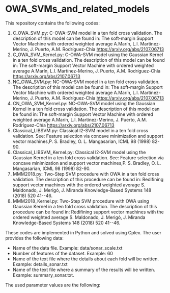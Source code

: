 # OWA_SVMs_and_related_models

This repository contains the following codes:
1.  C_OWA_SVM.py: C-OWA-SVM model in a ten fold cross validation. The description of this model can be found in: 
    The soft-margin Support Vector Machine with ordered weighted average
    A.Marín, L.I. Martínez-Merino, J. Puerto, A.M. Rodríguez-Chía
    https://arxiv.org/abs/2107.06713
2.  C_OWA_SVM_Kernel.py: C-OWA-SVM model using the Gaussian Kernel in a ten fold cross validation. The description of this model can be found in: 
    The soft-margin Support Vector Machine with ordered weighted average
    A.Marín, L.I. Martínez-Merino, J. Puerto, A.M. Rodríguez-Chía
    https://arxiv.org/abs/2107.06713
3.  NC_OWA_SVM.py: NC-OWA-SVM model in a ten fold cross validation. The description of this model can be found in: 
    The soft-margin Support Vector Machine with ordered weighted average
    A.Marín, L.I. Martínez-Merino, J. Puerto, A.M. Rodríguez-Chía
    https://arxiv.org/abs/2107.06713
4.  CN_OWA_SVM_Kernel.py: NC-OWA-SVM model using the Gaussian Kernel in a ten fold cross validation. The description of this model can be found in: 
    The soft-margin Support Vector Machine with ordered weighted average
    A.Marín, L.I. Martínez-Merino, J. Puerto, A.M. Rodríguez-Chía
    https://arxiv.org/abs/2107.06713
5.  Classical_LIBSVM.py: Classical l2-SVM model in a ten fold cross validation. See:
    Feature selection via concave minimization and support vector machines,P. S. Bradley, O. L. Mangasarian, ICML 98 (1998) 82-90.
6.  Classical_LIBSVM_Kernel.py: Classical l2-SVM model using the Gaussian Kernel in a ten fold cross validation. See:
    Feature selection via concave minimization and support vector machines,P. S. Bradley, O. L. Mangasarian, ICML 98 (1998) 82-90.
7.  MMM2018.py: Two-Step SVM procedure with OWA in a ten fold cross validation. The description of this procedure can be found in:
    Redifining support vector machines with the ordered weighted average
    S. Maldonado, J. Merigó, J. Miranda
    Knowledge-Based Systems 148 (2018) 520 41--46.
8.  MMM2018_Kernel.py: Two-Step SVM procedure with OWA using Gaussian Kernel in a ten fold cross validation. The description of this procedure can be found in:
    Redifining support vector machines with the ordered weighted average
    S. Maldonado, J. Merigó, J. Miranda
    Knowledge-Based Systems 148 (2018) 520 41--46.
    
These codes are implemented in Python and solved using Cplex. The user provides the following data:
-   Name of the data file. Example: data/sonar_scale.txt 
-   Number of features of the dataset. Example: 60
-   Name of the text file where the details about each fold will be written. Example: details_sonar.txt
-   Name of the text file where a summary of the results will be written. Example: summary_sonar.txt.

The used parameter values are the following:
    
    


